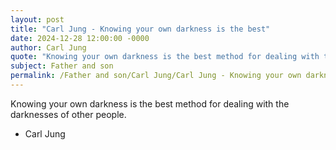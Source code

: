 ```yaml
---
layout: post
title: "Carl Jung - Knowing your own darkness is the best"
date: 2024-12-28 12:00:00 -0000
author: Carl Jung
quote: "Knowing your own darkness is the best method for dealing with the darknesses of other people."
subject: Father and son
permalink: /Father and son/Carl Jung/Carl Jung - Knowing your own darkness is the best
---
```


Knowing your own darkness is the best method for dealing with the darknesses of other people.

- Carl Jung
